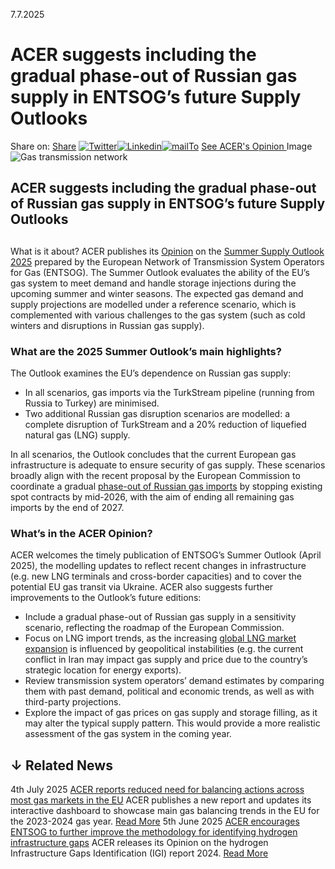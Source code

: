 7.7.2025
# ACER suggests including the gradual phase-out of Russian gas supply in ENTSOG’s future Supply Outlooks
Share on: [Share](https://www.addtoany.com/share#url=https%3A%2F%2Fwww.acer.europa.eu%2Fnews%2Facer-suggests-including-gradual-phase-out-russian-gas-supply-entsogs-future-supply-outlooks&title=ACER%20suggests%20including%20the%20gradual%20phase-out%20of%20Russian%20gas%20supply%20in%20ENTSOG%E2%80%99s%20future%20Supply%20Outlooks)
[![Twitter](https://www.acer.europa.eu/sites/default/files/bluesky.svg)](https://www.acer.europa.eu/#bluesky)[![Linkedin](https://www.acer.europa.eu/sites/default/files/linkedin.svg)](https://www.acer.europa.eu/#linkedin)[![mailTo](https://www.acer.europa.eu/sites/default/files/copy-url.png)](https://www.acer.europa.eu/#copy_link)
[See ACER's Opinion ](https://www.acer.europa.eu/sites/default/files/documents/Official_documents/Acts_of_the_Agency/Opinions/Opinions/ACER-Opinion-06-2025-ENTSOG-Summer-Supply-Outlook-2025.pdf)
Image
![Gas transmission network](https://www.acer.europa.eu/sites/default/files/styles/main_images_news_and_pages_little_/public/2025-07/Gas%20pipes.jpg?itok=gjOwSIkl)
## ACER suggests including the gradual phase-out of Russian gas supply in ENTSOG’s future Supply Outlooks
## 
What is it about?
ACER publishes its [Opinion](https://www.acer.europa.eu/sites/default/files/documents/Official_documents/Acts_of_the_Agency/Opinions/Opinions/ACER-Opinion-06-2025-ENTSOG-Summer-Supply-Outlook-2025.pdf) on the [Summer Supply Outlook 2025](https://www.entsog.eu/sites/default/files/2025-04/SO0067-25_Report_Summer%20Supply%20Outlook%202025.pdf) prepared by the European Network of Transmission System Operators for Gas (ENTSOG).
The Summer Outlook evaluates the ability of the EU’s gas system to meet demand and handle storage injections during the upcoming summer and winter seasons.
The expected gas demand and supply projections are modelled under a reference scenario, which is complemented with various challenges to the gas system (such as cold winters and disruptions in Russian gas supply). 
### **What are the 2025 Summer Outlook’s main highlights?**
The Outlook examines the EU’s dependence on Russian gas supply:
  * In all scenarios, gas imports via the TurkStream pipeline (running from Russia to Turkey) are minimised.
  * Two additional Russian gas disruption scenarios are modelled: a complete disruption of TurkStream and a 20% reduction of liquefied natural gas (LNG) supply.


In all scenarios, the Outlook concludes that the current European gas infrastructure is adequate to ensure security of gas supply.
These scenarios broadly align with the recent proposal by the European Commission to coordinate a gradual [phase-out of Russian gas imports](https://eur-lex.europa.eu/legal-content/EN/TXT/HTML/?uri=CELEX:52025PC0828) by stopping existing spot contracts by mid-2026, with the aim of ending all remaining gas imports by the end of 2027.
### **What’s in the ACER Opinion?**
ACER welcomes the timely publication of ENTSOG’s Summer Outlook (April 2025), the modelling updates to reflect recent changes in infrastructure (e.g. new LNG terminals and cross-border capacities) and to cover the potential EU gas transit via Ukraine. ACER also suggests further improvements to the Outlook’s future editions:
  * Include a gradual phase-out of Russian gas supply in a sensitivity scenario, reflecting the roadmap of the European Commission.
  * Focus on LNG import trends, as the increasing [global LNG market expansion](https://www.acer.europa.eu/sites/default/files/documents/Publications/ACER-LNG-Monitoring-Report-2025.pdf) is influenced by geopolitical instabilities (e.g. the current conflict in Iran may impact gas supply and price due to the country’s strategic location for energy exports).
  * Review transmission system operators’ demand estimates by comparing them with past demand, political and economic trends, as well as with third-party projections.
  * Explore the impact of gas prices on gas supply and storage filling, as it may alter the typical supply pattern. This would provide a more realistic assessment of the gas system in the coming year.


## ↓ Related News
4th July 2025 
[ACER reports reduced need for balancing actions across most gas markets in the EU](https://www.acer.europa.eu/news/acer-reports-reduced-need-balancing-actions-across-most-gas-markets-eu)
ACER publishes a new report and updates its interactive dashboard to showcase main gas balancing trends in the EU for the 2023-2024 gas year. 
[Read More](https://www.acer.europa.eu/news/acer-reports-reduced-need-balancing-actions-across-most-gas-markets-eu)
5th June 2025 
[ACER encourages ENTSOG to further improve the methodology for identifying hydrogen infrastructure gaps](https://www.acer.europa.eu/news/acer-encourages-entsog-further-improve-methodology-identifying-hydrogen-infrastructure-gaps)
ACER releases its Opinion on the hydrogen Infrastructure Gaps Identification (IGI) report 2024. 
[Read More](https://www.acer.europa.eu/news/acer-encourages-entsog-further-improve-methodology-identifying-hydrogen-infrastructure-gaps)
[](https://www.acer.europa.eu/news/acer-suggests-including-gradual-phase-out-russian-gas-supply-entsogs-future-supply-outlooks)
